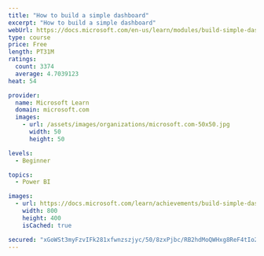 ```yaml
---
title: "How to build a simple dashboard"
excerpt: "How to build a simple dashboard"
webUrl: https://docs.microsoft.com/en-us/learn/modules/build-simple-dashboard/
type: course
price: Free
length: PT31M
ratings:
  count: 3374
  average: 4.7039123
heat: 54

provider:
  name: Microsoft Learn
  domain: microsoft.com
  images:
    - url: /assets/images/organizations/microsoft.com-50x50.jpg
      width: 50
      height: 50

levels:
  - Beginner

topics:
  - Power BI

images:
  - url: https://docs.microsoft.com/learn/achievements/build-simple-dashboard-social.png
    width: 800
    height: 400
    isCached: true

secured: "xGoWSt3myFzvIFk281xfwnzszjyc/50/8zxPjbc/RB2hdMoQWHxg8ReF4tIo2zHFTxS+MiuUOq8L9uur4rD1pR2eJt9NdD+mLQpTf+yOemQKLS2B2qcxTGXjVAgtK/fOca7bwmXB0gggiw/XkhU8Cui4sjjSoPseKR0zS+lqFMn5KLpI0chYSc4an+4/xlDLkx3GEX6z3LkCZ5uD/9cKgiMMS7RM6z9zVRyeVtA29TMxbAK6Ucwl+7y2YdWG41d8HPNjlwOijAyO+k4/5z1BtXv17QIjFmRVS8jowR0TqdKTc6vuyv5vVmX+0vtKXMjOskp4Mb2tTn4hhGSUCfBxWqHMC9x6jamrY0R5pOot9AyIOo+PUnOFS276Gx7CwnXEzHIWnoEeBxYXo5d53jCAviiy2FUfcDtsJteB8KCHHks=;R/bNLmJH7izI4JDhfqILYQ=="
---
```


